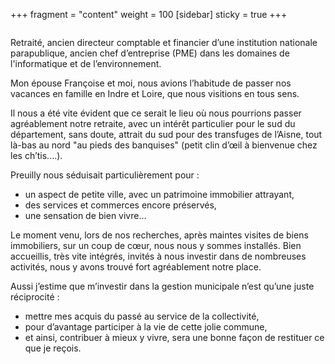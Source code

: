 +++
fragment = "content"
weight = 100
[sidebar]
  sticky = true
+++

<img src="photo.jpg" alt="" class="img-fluid rounded-circle border text-white">

Retraité, ancien directeur comptable et financier d’une institution nationale parapublique, ancien chef d’entreprise 
(PME) dans les domaines de l'informatique et de l’environnement. 

Mon épouse Françoise et moi, nous avions l’habitude de passer nos vacances en famille en Indre et Loire, que nous 
visitions en tous sens.

Il nous a été vite évident que ce serait le lieu où nous pourrions passer agréablement notre retraite, avec un intérêt 
particulier pour le sud du département, sans doute, attrait du sud pour des transfuges de l’Aisne, tout là-bas au nord 
"au pieds des banquises" (petit clin d’œil à bienvenue chez les ch’tis....).

Preuilly nous séduisait particulièrement pour :

* un aspect de petite ville, avec un patrimoine immobilier attrayant, 
* des services et commerces encore préservés,
* une sensation de bien vivre…

Le moment venu, lors de nos recherches, après maintes visites de biens immobiliers, sur un coup de cœur, nous nous y sommes installés.
Bien accueillis, très vite intégrés, invités à nous investir dans de nombreuses activités, nous y avons trouvé fort agréablement notre place.

Aussi j’estime que m’investir dans la gestion municipale n’est qu’une juste réciprocité : 
* mettre mes acquis du passé au service de la collectivité,  
* pour d’avantage participer à la vie de cette jolie commune, 
* et ainsi, contribuer à mieux y vivre, 
sera une bonne façon de restituer ce que je reçois.

